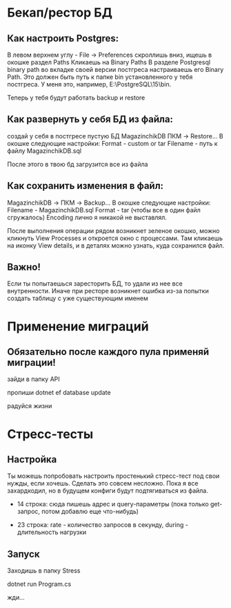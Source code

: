 # Бекап/рестор БД
## Как настроить Postgres:
В левом верхнем углу - File -> Preferences скроллишь вниз, ищешь в окошке раздел Paths Кликаешь на Binary Paths В разделе Postgresql binary path во вкладке своей версии постгреса настраиваешь его Binary Path. Это должен быть путь к папке bin установленного у тебя постгреса. У меня это, например, E:\PostgreSQL\15\bin.

Теперь у тебя будут работать backup и restore

## Как развернуть у себя БД из файла:
создай у себя в постгресе пустую БД MagazinchikDB ПКМ -> Restore... В окошке следующие настройки: Format - custom or tar Filename - путь к файлу MagazinchikDB.sql

После этого в твою бд загрузится все из файла

## Как сохранить изменения в файл:
MagazinchikDB -> ПКМ -> Backup... В окошке следующие настройки: Filename - MagazinchikDB.sql Format - tar (чтобы все в один файл сгружалось) Encoding лично я никакой не выставлял.

После выполнения операции рядом возникнет зеленое окошко, можно кликнуть View Processes и откроется окно с процессами. Там кликаешь на иконку View details, и в деталях можно узнать, куда сохранился файл.

## Важно!
Если ты попытаешься заресторить БД, то удали из нее все внутренности. Иначе при ресторе возникнет ошибка из-за попытки создать таблицу с уже существующим именем


# Применение миграций
## Обязательно после каждого пула применяй миграции!

зайди в папку API

пропиши dotnet ef database update

радуйся жизни

# Стресс-тесты

## Настройка
Ты можешь попробовать настроить простенький стресс-тест под свои нужды, если хочешь. Сделать это совсем несложно.
Пока я все захардкодил, но в будущем конфиги будут подтягиваться из файла.

- 14 строка: сюда пишешь адрес и query-параметры (пока только get-запрос, потом добавлю еще что-нибудь)

- 23 строка: rate - количество запросов в секунду, during - длительность нагрузки 

## Запуск
Заходишь в папку Stress

dotnet run Program.cs

жди...